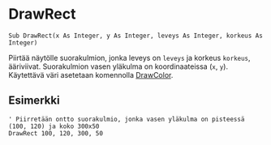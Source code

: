 <!--graphics-->
DrawRect
========

```eppabasic
Sub DrawRect(x As Integer, y As Integer, leveys As Integer, korkeus As Integer)
```

Piirtää näytölle suorakulmion, jonka leveys on `leveys` ja korkeus `korkeus`, ääriviivat.
Suorakulmion vasen yläkulma on koordinaateissa (`x`, `y`).
Käytettävä väri asetetaan komennolla [DrawColor](manual:drawcolor).

<!--- TODO Write this
[Katso, miten EppaBasicissa koordinaatisto toimii](manual:/coordinates).
-->

Esimerkki
----------
```eppabasic
' Piirretään ontto suorakulmio, jonka vasen yläkulma on pisteessä (100, 120) ja koko 300x50
DrawRect 100, 120, 300, 50
```
